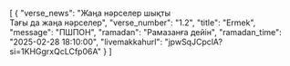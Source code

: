 [
  {
    "verse_news": "Жаңа нәрселер шықты  
Тағы да жаңа нәрселер",
    "verse_number": "1.2",
    "title": "Ermek",
    "message": "ПШПОН",
    "ramadan": "Рамазанға дейін",
    "ramadan_time": "2025-02-28 18:10:00",
    "livemakkahurl": "jpwSqJCpclA?si=1KHGgrxQcLCfp06A"
  }
]